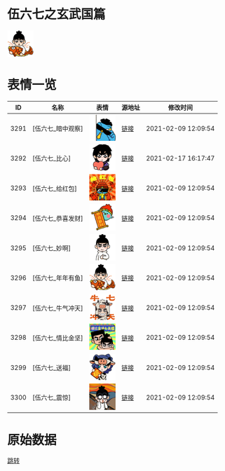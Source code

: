 # 伍六七之玄武国篇

<img src="./cover.png" height="60" alt="cover" />

# 表情一览

|ID|名称|表情|源地址|修改时间|
|----|----|----|----|----|
|3291|[伍六七_暗中观察]|<img src="./pic/003291_%5B伍六七_暗中观察%5D.png" height="60" alt="暗中观察"/>|[链接](http://i0.hdslb.com/bfs/emote/164151ad67d8a0837ce1a76e04c38c1a7514ebc0.png)|2021-02-09 12:09:54|
|3292|[伍六七_比心]|<img src="./pic/003292_%5B伍六七_比心%5D.png" height="60" alt="比心"/>|[链接](http://i0.hdslb.com/bfs/emote/eebe723bf2121069dfbf657ff14a81aed7830ba3.png)|2021-02-17 16:17:47|
|3293|[伍六七_给红包]|<img src="./pic/003293_%5B伍六七_给红包%5D.png" height="60" alt="给红包"/>|[链接](http://i0.hdslb.com/bfs/emote/58badbae06b1072bec3dac317c2fe7286899fe07.png)|2021-02-09 12:09:54|
|3294|[伍六七_恭喜发财]|<img src="./pic/003294_%5B伍六七_恭喜发财%5D.png" height="60" alt="恭喜发财"/>|[链接](http://i0.hdslb.com/bfs/emote/6003721f2a0e09a5c32d2733f3584c4e8c9f83ee.png)|2021-02-09 12:09:54|
|3295|[伍六七_妙啊]|<img src="./pic/003295_%5B伍六七_妙啊%5D.png" height="60" alt="妙啊"/>|[链接](http://i0.hdslb.com/bfs/emote/0327c6ead8168291d200ce4582cbeff1a3ae7c96.png)|2021-02-09 12:09:54|
|3296|[伍六七_年年有鱼]|<img src="./pic/003296_%5B伍六七_年年有鱼%5D.png" height="60" alt="年年有鱼"/>|[链接](http://i0.hdslb.com/bfs/emote/10355ae2ff7c9c9cf457020f91fb120d5e5b3475.png)|2021-02-09 12:09:54|
|3297|[伍六七_牛气冲天]|<img src="./pic/003297_%5B伍六七_牛气冲天%5D.png" height="60" alt="牛气冲天"/>|[链接](http://i0.hdslb.com/bfs/emote/34c966e1f2787278ff7ec7d22ab3a1e75ded2491.png)|2021-02-09 12:09:54|
|3298|[伍六七_情比金坚]|<img src="./pic/003298_%5B伍六七_情比金坚%5D.png" height="60" alt="情比金坚"/>|[链接](http://i0.hdslb.com/bfs/emote/190016a1b9b16df390bcf9bdbd514939fa2c0d7c.png)|2021-02-09 12:09:54|
|3299|[伍六七_送福]|<img src="./pic/003299_%5B伍六七_送福%5D.png" height="60" alt="送福"/>|[链接](http://i0.hdslb.com/bfs/emote/eebf1622947be2ca12366ca72af19490390c688b.png)|2021-02-09 12:09:54|
|3300|[伍六七_震惊]|<img src="./pic/003300_%5B伍六七_震惊%5D.png" height="60" alt="震惊"/>|[链接](http://i0.hdslb.com/bfs/emote/de49340c96becbcf27371decd035354bc785c202.png)|2021-02-09 12:09:54|

# 原始数据

[跳转](./raw.json)

